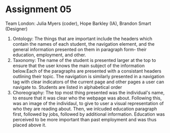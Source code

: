 # Assignment 05

Team London: Julia Myers (coder), Hope Barkley (IA), Brandon Smart (Designer)

1. Ontology: The things that are important include the headers which contain the names of each student, the navigation element, and the general information presented on them in paragraph form- their education, employment, and other. 
2. Taxonomy: The name of the student is presented larger at the top to ensure that the user knows the main subject of the information below.Each of the paragraphs are presented with a consistant headers outlining their topic. The navigation is similarly presented in a navigation tag with clear indicators of the current page and other pages a user can navigate to. Students are listed in alphabetical order  
3. Choreography: The top most thing presented was the individual's name, to ensure that it was clear who the webpage was about. Following this, was an image of the individaul, to give to user a visual representation of who they are reading about. Then, we inlcuded education paragraph first, followed by jobs, followed by additional information. Education was perceived to be more important than past employment and was thus placed above it.  
